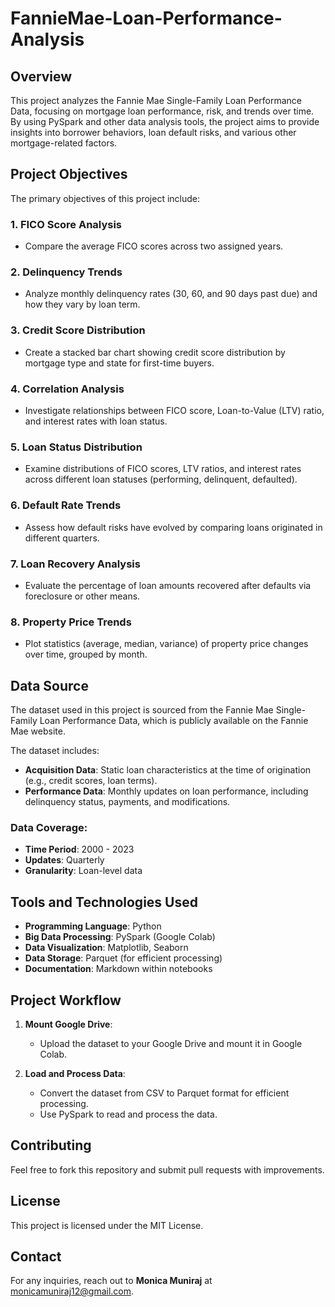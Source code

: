 # FannieMae-Loan-Performance-Analysis
## Overview

This project analyzes the Fannie Mae Single-Family Loan Performance Data, focusing on mortgage loan performance, risk, and trends over time. By using PySpark and other data analysis tools, the project aims to provide insights into borrower behaviors, loan default risks, and various other mortgage-related factors.

## Project Objectives

The primary objectives of this project include:

### 1. FICO Score Analysis
- Compare the average FICO scores across two assigned years.

### 2. Delinquency Trends
- Analyze monthly delinquency rates (30, 60, and 90 days past due) and how they vary by loan term.

### 3. Credit Score Distribution
- Create a stacked bar chart showing credit score distribution by mortgage type and state for first-time buyers.

### 4. Correlation Analysis
- Investigate relationships between FICO score, Loan-to-Value (LTV) ratio, and interest rates with loan status.

### 5. Loan Status Distribution
- Examine distributions of FICO scores, LTV ratios, and interest rates across different loan statuses (performing, delinquent, defaulted).

### 6. Default Rate Trends
- Assess how default risks have evolved by comparing loans originated in different quarters.

### 7. Loan Recovery Analysis
- Evaluate the percentage of loan amounts recovered after defaults via foreclosure or other means.

### 8. Property Price Trends
- Plot statistics (average, median, variance) of property price changes over time, grouped by month.

## Data Source

The dataset used in this project is sourced from the Fannie Mae Single-Family Loan Performance Data, which is publicly available on the Fannie Mae website.

The dataset includes:

- **Acquisition Data**: Static loan characteristics at the time of origination (e.g., credit scores, loan terms).
- **Performance Data**: Monthly updates on loan performance, including delinquency status, payments, and modifications.

### Data Coverage:
- **Time Period**: 2000 - 2023
- **Updates**: Quarterly
- **Granularity**: Loan-level data

## Tools and Technologies Used

- **Programming Language**: Python
- **Big Data Processing**: PySpark (Google Colab)
- **Data Visualization**: Matplotlib, Seaborn
- **Data Storage**: Parquet (for efficient processing)
- **Documentation**: Markdown within notebooks

## Project Workflow

1. **Mount Google Drive**:
   - Upload the dataset to your Google Drive and mount it in Google Colab.

2. **Load and Process Data**:
   - Convert the dataset from CSV to Parquet format for efficient processing.
   - Use PySpark to read and process the data.

## Contributing
Feel free to fork this repository and submit pull requests with improvements.

## License
This project is licensed under the MIT License.

## Contact
For any inquiries, reach out to **Monica Muniraj** at [monicamuniraj12@gmail.com](mailto:monicamuniraj12@gmail.com).
